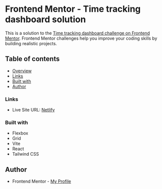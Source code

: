 # Frontend Mentor - Time tracking dashboard solution

This is a solution to the [Time tracking dashboard challenge on Frontend Mentor](https://www.frontendmentor.io/challenges/time-tracking-dashboard-UIQ7167Jw). Frontend Mentor challenges help you improve your coding skills by building realistic projects.

## Table of contents

- [Overview](#overview)
- [Links](#links)
- [Built with](#built-with)
- [Author](#author)

### Links

- Live Site URL: [Netlify](ReplaceWithWorkingURL)

### Built with

- Flexbox
- Grid
- Vite
- React
- Tailwind CSS

## Author

- Frontend Mentor - [My Profile](https://www.frontendmentor.io/profile/Pkthunder87)
